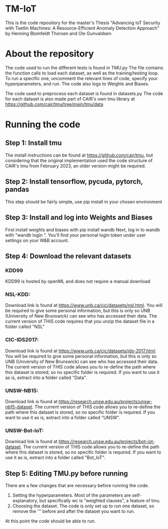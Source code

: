 # TM-IoT
This is the code repository for the master's Thesis "Advancing IoT Security with Tsetlin Machines: A Resource-Efficient Anomaly Detection Approach"
by Henning Blomfeldt Thorsen and Ole Gunvaldsen.

# About the repository
The code used to run the different tests is found in TMU.py
The file contains the function calls to load each dataset, as well as the training/testing loop.
To run a specific one, uncomment the relevant lines of code, specify your hyperparameters, and run.
The code also logs to Weights and Biases.

The code used to preprocess each dataset is found in datasets.py
The code for each dataset is also made part of CAIR's own tmu library at https://github.com/cair/tmu/tree/main/tmu/data


# Running the code


## Step 1: Install tmu
The install instructions can be found at https://github.com/cair/tmu, but considering that the original implementation used the code structure of CAIR's tmu from February 2023, an older version might be required.

## Step 2: Install tensorflow, pycuda, pytorch, pandas
This step should be fairly simple, use pip install in your chosen environment

## Step 3: Install and log into Weights and Biases
First install weights and biases with pip install wandb
Next, log in to wandb with "wandb login <your wandb API token>".
You'll find your personal login token under user settings on your W&B account.
  
## Step 4: Download the relevant datasets
### KDD99 
  KDD99 is hosted by openML and does not require a manual download
### NSL-KDD: 
  Download link is found at https://www.unb.ca/cic/datasets/nsl.html. You will be required to give some personal information, but this is only so UNB (University of New Brunswick) can see who has accessed their data.
  The current version of THIS code requires that you unzip the dataset file in a folder called "NSL"
### CIC-IDS2017: 
  Download link is found at https://www.unb.ca/cic/datasets/ids-2017.html. You will be required to give some personal information, but this is only so UNB (University of New Brunswick) can see who has accessed their data.
  The current version of THIS code allows you to re-define the path where this dataset is stored, so no specific folder is required. If you want to use it as is, extract into a folder called "Data".
### UNSW-NB15: 
  Download link is found at https://research.unsw.edu.au/projects/unsw-nb15-dataset. 
  The current version of THIS code allows you to re-define the path where this dataset is stored, so no specific folder is required. If you want to use it as is, extract into a folder called "UNSW".
### UNSW-Bot-IoT: 
  Download link is found at https://research.unsw.edu.au/projects/bot-iot-dataset.
  The current version of THIS code allows you to re-define the path where this dataset is stored, so no specific folder is required. If you want to use it as is, extract into a folder called "Bot_IoT".
  
## Step 5: Editing TMU.py before running
  There are a few changes that are necessary before running the code.
  1. Setting the hyperparameters. Most of the parameters are self-explanatory, but specifically wc is "weighted clauses", a feature of tmu.
  2. Choosing the dataset. The code is only set up to run one dataset, so remove the ''' before and after the dataset you want to run.
  
At this point the code should be able to run.
